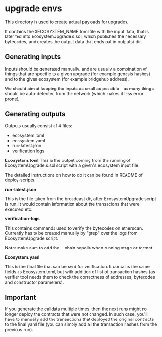 # upgrade envs

This directory is used to create actual payloads for upgrades.

It contains the $ECOSYSTEM_NAME.toml file with the input data, that is later fed into EcosystemUpgrade.s.sol, which publishes the necessary bytecodes, and creates the output data that ends out in outputs/ dir.

## Generating inputs

Inputs should be generated manually, and are usually a combination of things
that are specific to a given upgrade (for example genesis hashes) and to the
given ecosystem (for example bridgehub address).

We should aim at keeping the inputs as small as possible - as many things should be auto-detected from the network (which makes it less error prone).

## Generating outputs

Outputs usually consist of 4 files:

- ecosystem.toml
- ecosystem.yaml
- run-latest.json
- verification logs

**Ecosystem.toml**
This is the output coming from the running of EcosystemUpgrade.s.sol script with a given's ecosystem input file.

The detailed instructions on how to do it can be found in README of deploy-scripts.

**run-latest.json**

This is the file taken from the broadcast dir, after EcosystemUpgrade script is run. It would contain information about the transacions that were executed etc.

**verification-logs**

This contains commands used to verify the bytecodes on etherscan. Currently has to be created manually by "grep" over the logs from EcosystemUpgrade script.

Note: make sure to add the --chain sepolia when running stage or testnet.

**Ecosystem.yaml**

This is the final file that can be sent for verification. It contains the same fields as Ecosystem.toml, but with addition of list of transaction hashes (as verifier tool needs them to check the correctness of addresses, bytecodes and constructor parameters).

## Important

If you generate the calldata multiple times, then the next runs might no longer deploy the contracts that were not changed.
In such case, you'll have to manually add the transactions that deployed the original contracts to the final yaml file (you can simply add all the transaction hashes from the previous run).
